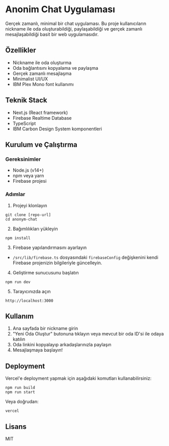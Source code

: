 # Anonim Chat Uygulaması

Gerçek zamanlı, minimal bir chat uygulaması. Bu proje kullanıcıların nickname ile oda oluşturabildiği, paylaşabildiği ve gerçek zamanlı mesajlaşabildiği basit bir web uygulamasıdır.

## Özellikler

- Nickname ile oda oluşturma
- Oda bağlantısını kopyalama ve paylaşma
- Gerçek zamanlı mesajlaşma
- Minimalist UI/UX
- IBM Plex Mono font kullanımı

## Teknik Stack

- Next.js (React framework)
- Firebase Realtime Database
- TypeScript
- IBM Carbon Design System komponentleri

## Kurulum ve Çalıştırma

### Gereksinimler

- Node.js (v14+)
- npm veya yarn
- Firebase projesi

### Adımlar

1. Projeyi klonlayın
```
git clone [repo-url]
cd anonym-chat
```

2. Bağımlılıkları yükleyin
```
npm install
```

3. Firebase yapılandırmasını ayarlayın
- `/src/lib/firebase.ts` dosyasındaki `firebaseConfig` değişkenini kendi Firebase projenizin bilgileriyle güncelleyin.

4. Geliştirme sunucusunu başlatın
```
npm run dev
```

5. Tarayıcınızda açın
```
http://localhost:3000
```

## Kullanım

1. Ana sayfada bir nickname girin
2. "Yeni Oda Oluştur" butonuna tıklayın veya mevcut bir oda ID'si ile odaya katılın
3. Oda linkini kopyalayıp arkadaşlarınızla paylaşın
4. Mesajlaşmaya başlayın!

## Deployment

Vercel'e deployment yapmak için aşağıdaki komutları kullanabilirsiniz:

```
npm run build
npm run start
```

Veya doğrudan:

```
vercel
```

## Lisans

MIT 